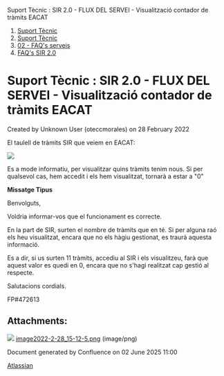 Suport Tècnic : SIR 2.0 - FLUX DEL SERVEI - Visualització contador de tràmits EACAT  

1.  [Suport Tècnic](index.md)
2.  [Suport Tècnic](13893782.md)
3.  [02 - FAQ's serveis](26313393.md)
4.  [FAQ's SIR 2.0](41523073.md)

Suport Tècnic : SIR 2.0 - FLUX DEL SERVEI - Visualització contador de tràmits EACAT
===================================================================================

Created by Unknown User (oteccmorales) on 28 February 2022

El taulell de tràmits SIR que veiem en EACAT:

![](attachments/64980498/64980499.png)

Es a mode informatiu, per visualitzar quins tràmits tenim nous. Si per qualsevol cas, hem accedit i els hem visualitzat, tornarà a estar a "0"

**Missatge Tipus**

Benvolguts,

Voldria informar-vos que el funcionament es correcte.

En la part de SIR, surten el nombre de tràmits que en té. Si per alguna raó els heu visualitzat, encara que no els hàgiu gestionat, es traurà aquesta informació.

Es a dir, si us surten 11 tràmits, accediu al SIR i els visualitzeu, farà que aquest valor es quedi en 0, encara que no s'hagi realitzat cap gestió al respecte.

Salutacions cordials.

  

FP#472613

  

  

Attachments:
------------

![](images/icons/bullet_blue.gif) [image2022-2-28\_15-12-5.png](attachments/64980498/64980499.png) (image/png)  

Document generated by Confluence on 02 June 2025 11:00

[Atlassian](http://www.atlassian.com/)